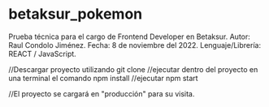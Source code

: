 # betaksur_pokemon
Prueba técnica para el cargo de Frontend Developer en Betaksur.
Autor: Raul Condolo Jiménez.
Fecha: 8 de noviembre del 2022.
Lenguaje/Librería: REACT / JavaScript.

//Descargar proyecto utilizando git clone
//ejecutar dentro del proyecto en una terminal el comando npm install
//ejecutar npm start

//El proyecto se cargará en "producción" para su visita.
